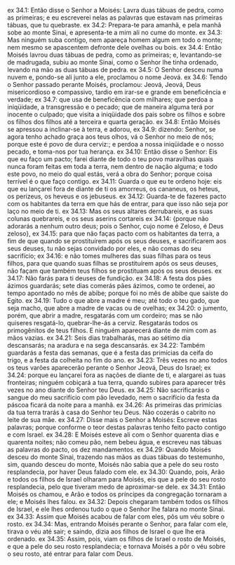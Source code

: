 ex 34.1: Então disse o Senhor a Moisés: Lavra duas tábuas de pedra, como as primeiras; e eu escreverei nelas as palavras que estavam nas primeiras tábuas, que tu quebraste.
ex 34.2: Prepara-te para amanhã, e pela manhã sobe ao monte Sinai, e apresenta-te a mim ali no cume do monte.
ex 34.3: Mas ninguém suba contigo, nem apareça homem algum em todo o monte; nem mesmo se apascentem defronte dele ovelhas ou bois.
ex 34.4: Então Moisés lavrou duas tábuas de pedra, como as primeiras; e, levantando-se de madrugada, subiu ao monte Sinai, como o Senhor lhe tinha ordenado, levando na mão as duas tábuas de pedra.
ex 34.5: O Senhor desceu numa nuvem e, pondo-se ali junto a ele, proclamou o nome Jeová.
ex 34.6: Tendo o Senhor passado perante Moisés, proclamou: Jeová, Jeová, Deus misericordioso e compassivo, tardio em irar-se e grande em beneficência e verdade;
ex 34.7: que usa de beneficência com milhares; que perdoa a iniqüidade, a transgressão e o pecado; que de maneira alguma terá por inocente o culpado; que visita a iniqüidade dos pais sobre os filhos e sobre os filhos dos filhos até a terceira e quarta geração.
ex 34.8: Então Moisés se apressou a inclinar-se à terra, e adorou,
ex 34.9: dizendo: Senhor, se agora tenho achado graça aos teus olhos, vá o Senhor no meio de nós; porque este é povo de dura cerviz:; e perdoa a nossa iniqüidade e o nosso pecado, e toma-nos por tua herança.
ex 34.10: Então disse o Senhor: Eis que eu faço um pacto; farei diante de todo o teu povo maravilhas quais nunca foram feitas em toda a terra, nem dentro de nação alguma; e todo este povo, no meio do qual estás, verá a obra do Senhor; porque coisa terrível é o que faço contigo.
ex 34.11: Guarda o que eu te ordeno hoje: eis que eu lançarei fora de diante de ti os amorreus, os cananeus, os heteus, os perizeus, os heveus e os jebuseus.
ex 34.12: Guarda-te de fazeres pacto com os habitantes da terra em que hás de entrar, para que isso não seja por laço no meio de ti.
ex 34.13: Mas os seus altares derrubareis, e as suas colunas quebrareis, e os seus aserins cortareis
ex 34.14: {porque não adorarás a nenhum outro deus; pois o Senhor, cujo nome é Zeloso, é Deus zeloso},
ex 34.15: para que não faças pacto com os habitantes da terra, a fim de que quando se prostituírem após os seus deuses, e sacrificarem aos seus deuses, tu não sejas convidado por eles, e não comas do seu sacrifício;
ex 34.16: e não tomes mulheres das suas filhas para os teus filhos, para que quando suas filhas se prostituírem após os seus deuses, não façam que também teus filhos se prostituam após os seus deuses.
ex 34.17: Não farás para ti deuses de fundição.
ex 34.18: A festa dos pães ázimos guardarás; sete dias comerás pães ázimos, como te ordenei, ao tempo apontado no mês de abibe; porque foi no mês de abibe que saíste do Egito.
ex 34.19: Tudo o que abre a madre é meu; até todo o teu gado, que seja macho, que abre a madre de vacas ou de ovelhas;
ex 34.20: o jumento, porém, que abrir a madre, resgatarás com um cordeiro; mas se não quiseres resgatá-lo, quebrar-lhe-ás a cerviz. Resgatarás todos os primogênitos de teus filhos. E ninguém aparecerá diante de mim com as mãos vazias.
ex 34.21: Seis dias trabalharás, mas ao sétimo dia descansarás; na aradura e na sega descansarás.
ex 34.22: Também guardarás a festa das semanas, que é a festa das primícias da ceifa do trigo, e a festa da colheita no fim do ano.
ex 34.23: Três vezes no ano todos os teus varões aparecerão perante o Senhor Jeová, Deus do Israel;
ex 34.24: porque eu lançarei fora as nações de diante de ti, e alargarei as tuas fronteiras; ninguém cobiçará a tua terra, quando subires para aparecer três vezes no ano diante do Senhor teu Deus.
ex 34.25: Não sacrificarás o sangue do meu sacrifício com pão levedado, nem o sacrifício da festa da páscoa ficará da noite para a manhã.
ex 34.26: As primeiras das primícias da tua terra trarás à casa do Senhor teu Deus. Não cozerás o cabrito no leite de sua mãe.
ex 34.27: Disse mais o Senhor a Moisés: Escreve estas palavras; porque conforme o teor destas palavras tenho feito pacto contigo e com Israel.
ex 34.28: E Moisés esteve ali com o Senhor quarenta dias e quarenta noites; não comeu pão, nem bebeu água, e escreveu nas tábuas as palavras do pacto, os dez mandamentos.
ex 34.29: Quando Moisés desceu do monte Sinai, trazendo nas mãos as duas tábuas do testemunho, sim, quando desceu do monte, Moisés não sabia que a pele do seu rosto resplandecia, por haver Deus falado com ele.
ex 34.30: Quando, pois, Arão e todos os filhos de Israel olharam para Moisés, eis que a pele do seu rosto resplandecia, pelo que tiveram medo de aproximar-se dele.
ex 34.31: Então Moisés os chamou, e Arão e todos os príncipes da congregação tornaram a ele; e Moisés lhes falou.
ex 34.32: Depois chegaram também todos os filhos de Israel, e ele lhes ordenou tudo o que o Senhor lhe falara no monte Sinai.
ex 34.33: Assim que Moisés acabou de falar com eles, pôs um véu sobre o rosto.
ex 34.34: Mas, entrando Moisés perante o Senhor, para falar com ele, tirava o véu até sair; e saindo, dizia aos filhos de Israel o que lhe era ordenado.
ex 34.35: Assim, pois, viam os filhos de Israel o rosto de Moisés, e que a pele do seu rosto resplandecia; e tornava Moisés a pôr o véu sobre o seu rosto, até entrar para falar com Deus.
